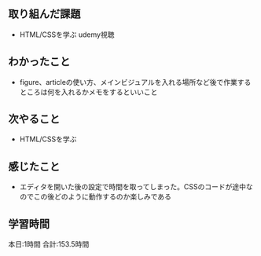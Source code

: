 ## 取り組んだ課題
- HTML/CSSを学ぶ udemy視聴
## わかったこと
- figure、articleの使い方、メインビジュアルを入れる場所など後で作業するところは何を入れるかメモをするといいこと
## 次やること
- HTML/CSSを学ぶ
## 感じたこと
- エディタを開いた後の設定で時間を取ってしまった。CSSのコードが途中なのでこの後どのように動作するのか楽しみである
## 学習時間　
本日:1時間
合計:153.5時間
